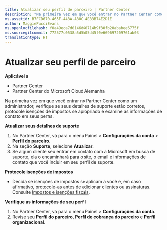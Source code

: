 ```yaml
---
title: Atualizar seu perfil de parceiro | Partner Center
description: "Na primeira vez em que você entrar no Partner Center como um administrador, verifique se seus detalhes de suporte estão corretos, protocole isenções de impostos se apropriado e examine as informações de contato em seus perfis."
ms.assetid: B7FCD670-465F-443A-A80C-4E83B74E2D1E
author: MaggiePucciEvans
ms.openlocfilehash: f0a49eca7d0146d60714b9f30fb20ababee6775f
ms.sourcegitcommit: 772577c0538a5d5b05d45f0e669697209761ab03
translationtype: HT
---
```

# <a name="update-your-partner-profile"></a>Atualizar seu perfil de parceiro

**Aplicável a**

-  Partner Center
-  Partner Center do Microsoft Cloud Alemanha

Na primeira vez em que você entrar no Partner Center como um administrador, verifique se seus detalhes de suporte estão corretos, protocole isenções de impostos se apropriado e examine as informações de contato em seus perfis.

**Atualizar seus detalhes de suporte**

1.  No Partner Center, vá para o menu Painel &gt; **Configurações da conta** &gt; **Perfil do parceiro**.
2.  Na seção **Suporte**, selecione **Atualizar**.
3.  Se algum cliente seu entrar em contato com a Microsoft em busca de suporte, ela o encaminhará para o site, o email e informações de contato que você incluir em seu perfil de suporte.

**Protocole isenções de impostos**

-   Decida se isenções de impostos se aplicam a você e, em caso afirmativo, protocole-as antes de adicionar clientes ou assinaturas. Consulte [Impostos e isenções fiscais](tax-and-tax-exemptions.md).

**Verifique as informações de seu perfil**

1.  No Partner Center, vá para o menu Painel &gt; **Configurações da conta**.
2.  Revise seu **Perfil do parceiro**, **Perfil de cobrança do parceiro** e **Perfil organizacional**.

 

 



